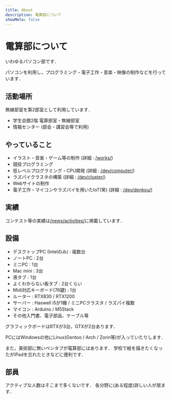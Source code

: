 ```yaml
---
title: About
description: 電算部について
showMeta: false
---
```


# 電算部について

いわゆるパソコン部です．

パソコンを利用し，プログラミング・電子工作・音楽・映像の制作などを行っています．

## 活動場所

無線部室を第2部室として利用しています．

- 学生会館2階 電算部室・無線部室
- 情報センター (部会・講習会等で利用)

## やっていること

- イラスト・音楽・ゲーム等の制作 (詳細 : [/works/](/works/))
- 競技プログラミング
- 低レベルプログラミング・CPU開発 (詳細 : [/dev/computer/](/dev/computer/))
- ラズパイクラスタの構築 (詳細 : [/dev/cluster/](/dev/cluster/))
- Webサイトの制作
- 電子工作・マイコンやラズパイを用いたIoT(笑) (詳細 : [/dev/denkou/](/dev/denkou/))

## 実績

コンテスト等の実績は[/news/activities/](/news/activities/)に掲載しています．

## 設備

- デスクトップPC (Intelのみ) : 複数台
- ノートPC : 2台
- ミニPC : 1台
- Mac mini : 3台
- 液タブ : 1台
- よくわからない板タブ : 2台くらい
- Midi対応キーボード(76鍵) : 1台
- ルーター : RTX830 / RTX1200
- サーバー : Haswell i5が1機 / ミニPCクラスタ / ラズパイ複数
- マイコン : Arduino / M5Stack
- その他入門書、電子部品、ケーブル等

グラフィックボードはRTXが3台，GTXが2台あります．

PCにはWindowsの他にLinux(Gentoo / Arch / Zorin等)が入っていたりします．

また，美術部に無いペンタブが電算部にはあります．
学校で絵を描きたくなったがiPadを忘れたときなどに便利です．

## 部員

アクティブな人数はそこまで多くないです．
各分野に(ある程度)詳しい人が居ます．

<!-- 人数とか -->
